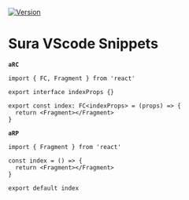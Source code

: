  [![Version](https://vsmarketplacebadge.apphb.com/version-short/jgclark.vscode-todo-highlight.svg)](https://marketplace.visualstudio.com/items?itemName=jgclark.vscode-todo-highlight)
# Sura VScode Snippets

**`aRC`**

```tsx
import { FC, Fragment } from 'react'

export interface indexProps {}

export const index: FC<indexProps> = (props) => {
  return <Fragment></Fragment>
}
```

**`aRP`**

```tsx
import { Fragment } from 'react'

const index = () => {
  return <Fragment></Fragment>
}

export default index
```
